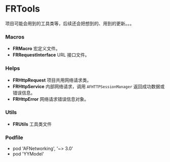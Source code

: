 # FRTools
项目可能会用到的工具类等，后续还会把想到的、用到的更新。。。

### Macros
* **FRMacro** 宏定义文件。
* **FRRequestInterface** URL 接口文件。

### Helps
* **FRHttpRequest** 项目共用网络请求类。
* **FRHttpService** 内部网络请求，调用 `AFHTTPSessionManager` 返回成功数据或错误信息。
* **FRHttpError** 网络请求错误信息对象。

### Utils
* **FRUtils** 工具类文件

### Podfile
* pod 'AFNetworking', '~> 3.0'
* pod 'YYModel'







